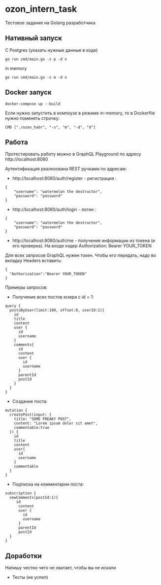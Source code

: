 # ozon_intern_task
Тестовое задание на Golang разработчика
## Нативный запуск
С Postgres (указать нужные данные в коде)
```
go run cmd/main.go -s p -d n
```
in memory
```
go run cmd/main.go -s m -d n
```
## Docker запуск
```
docker-compose up --build
```
Если нужно запустить в компоузе в режиме in-memory, то в Dockerfile нужно поменять строчку:
```
CMD ["./ozon_habr", "-s", "m", "-d", "d"]
```
## Работа
Протестировать работу можно в GraphQL Playground по адресу http://localhost:8080

Аутентификация реализована REST ручками по адресам:

- http://localhost:8080/auth/register - регистрация :

```
{
    "username": "watermelon the destructor",
    "password": "password"
}
```

- http://localhost:8080/auth/login - логин :

```
{
    "username": "watermelon the destructor",
    "password": "password"
}
```

- http://localhost:8080/auth/me - получение информации из токена (и его проверка). На входе хэдер Authorization: Bearer YOUR_TOKEN

Для всех запросов GraphQL нужен токен. Чтобы его передать, надо во вкладку Headers вставить:
```
{
  "Authorization":"Bearer YOUR_TOKEN"
}
```

Примеры запросов:

- Получение всех постов юзера с id = 1:
```
query {
  postsByUser(limit:100, offset:0, userId:1){
    id
    title
    content
    user {
      id
      username
    }
    comments{
      id
      content
      user {
        id
        username
      }
      parentId
      postId
    }
  }
}
```

- Создание поста:
```
mutation {
  createPost(input: {
    title: "SOME FREAKY POST",
    content: "Lorem ipsum dolor sit amet",
    commentable:true
  }) {
    id
    title
    content
    user{
      id
      username
    }
    commentable
  }
}
```

- Подписка на комментарии поста:
```
subscription {
  newComments(postId:1){
     id
      content
      user {
        id
        username
      }
      parentId
      postId
  }
}
```
## Доработки
Напишу честно чего не хватает, чтобы вы не искали
- Тесты (не успел)
